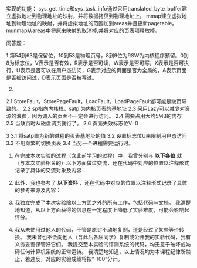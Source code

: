 实现的功能：
sys_get_time和sys_task_info通过采用translated_byte_buffer建立虚拟地址到物理地址的映射，并将数据拷贝到物理地址上。
mmap建立虚拟地址到物理地址的映射，并将虚拟地址的范围加到areas并且更新pagetable。munmap从areas中将原来映射的取消掉,并将对应的页表项释放掉。

问答题：

1.第54到63是保留位，10到53是物理页号，8到9位为RSW为内核程序预留。0到8为标志位，V表示是否有效，R表示是否可读，W表示是否可写，X表示是否可执行，U表示是否可以在用户态访问，G表示对应的页面是否为全局的，A表示页面是否被访问过，D表示页面是否被写过。

2.
2.1 StoreFault，StorePageFault，LoadFault，LoadPageFault都可能是缺页导致的。
2.2 sp指向内核栈，satp 为内核页表的基地址
2.3 采用Lazy可以减少对资源的浪费，因为调入的页面不一定会进行访问。
2.4 需要占用大约5MB的内存
2.5 当缺页时从磁盘调页就行了。
2.6 页面失效标志位V=0

3
3.1 将satp置为新的进程的页表基地址的值
3.2  设置标志位U来限制用户态访问
3.3  不用频繁的切换页表
3.4  当另一个进程需要运行时。

1. 在完成本次实验的过程（含此前学习的过程）中，我曾分别与 **以下各位** 就（与本次实验相关的）以下方面做过交流，还在代码中对应的位置以注释形式记录了具体的交流对象及内容：
2. 此外，我也参考了 **以下资料** ，还在代码中对应的位置以注释形式记录了具体的参考来源及内容：

3. 我独立完成了本次实验除以上方面之外的所有工作，包括代码与文档。 我清楚地知道，从以上方面获得的信息在一定程度上降低了实验难度，可能会影响起评分。

4. 我从未使用过他人的代码，不管是原封不动地复制，还是经过了某些等价转换。 我未曾也不会向他人（含此后各届同学）复制或公开我的实验代码，我有义务妥善保管好它们。 我提交至本实验的评测系统的代码，均无意于破坏或妨碍任何计算机系统的正常运转。 我清楚地知道，以上情况均为本课程纪律所禁止，若违反，对应的实验成绩将按“-100”分计。

